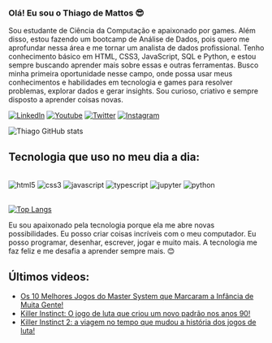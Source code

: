 ### Olá! Eu sou o Thiago de Mattos 😎

Sou estudante de Ciência da Computação e apaixonado por games. Além disso, estou fazendo um bootcamp de Análise de Dados, pois quero me aprofundar nessa área e me tornar um analista de dados profissional. Tenho conhecimento básico em HTML, CSS3, JavaScript, SQL e Python, e estou sempre buscando aprender mais sobre essas e outras ferramentas. Busco minha primeira oportunidade nesse campo, onde possa usar meus conhecimentos e habilidades em tecnologia e games para resolver problemas, explorar dados e gerar insights. Sou curioso, criativo e sempre disposto a aprender coisas novas.


[![Linkedln](https://img.shields.io/badge/LinkedIn-0077B5?style=for-the-badge&logo=linkedin&logoColor=white)](https://www.linkedin.com/in/thiago-de-mattos-96288a2a2/)
[![Youtube](https://img.shields.io/badge/YouTube-FF0000?style=for-the-badge&logo=youtube&logoColor=white)](https://www.youtube.com/results?search_query=proximo+start)
[![Twitter](https://img.shields.io/badge/Twitter-1DA1F2?style=for-the-badge&logo=twitter&logoColor=white)](https://twitter.com/thmattos38)
[![Instagram](https://img.shields.io/badge/Instagram-E4405F?style=for-the-badge&logo=instagram&logoColor=white)](https://www.instagram.com/thmattosrj/)


![Thiago GitHub stats](https://github-readme-stats.vercel.app/api?username=THMattos&show_icons=true&theme=highcontrast)


## Tecnologia que uso no meu dia a dia:

<div style="display: inline_block"><br/> 
<img aling="center" alt="html5" src="https://img.shields.io/badge/HTML5-E34F26?style=for-the-badge&logo=html5&logoColor=white">
<img aling="center" alt="css3" src="https://img.shields.io/badge/CSS3-1572B6?style=for-the-badge&logo=css3&logoColor=white">
<img aling="center" alt="javascript" src="https://img.shields.io/badge/JavaScript-323330?style=for-the-badge&logo=javascript&logoColor=F7DF1E">
<img aling="center" alt="typescript" src="https://img.shields.io/badge/TypeScript-007ACC?style=for-the-badge&logo=typescript&logoColor=white"> 
<img aling="center" alt="jupyter" src="https://img.shields.io/badge/jupyter-%23FA0F00.svg?style=for-the-badge&logo=jupyter&logoColor=white">
<img aling="center" alt="python" src="https://img.shields.io/badge/python-3670A0?style=for-the-badge&logo=python&logoColor=ffdd54">
</div><br/>

[![Top Langs](https://github-readme-stats.vercel.app/api/top-langs/?username=THMattos
)](https://github.com/anuraghazra/github-readme-stats)

Eu sou apaixonado pela tecnologia porque ela me abre novas possibilidades. Eu posso criar coisas incríveis com o meu computador. Eu posso programar, desenhar, escrever, jogar e muito mais. A tecnologia me faz feliz e me desafia a aprender sempre mais. 😊

## Últimos videos:


- [Os 10 Melhores Jogos do Master System que Marcaram a Infância de Muita Gente!](https://www.youtube.com/watch?v=5HsyP6faIHE&t=46s)
- [Killer Instinct: O jogo de luta que criou um novo padrão nos anos 90!](https://www.youtube.com/watch?v=9oMIzaI3IlU&t=4s)
- [Killer Instinct 2: a viagem no tempo que mudou a história dos jogos de luta!](https://www.youtube.com/watch?v=ONCq_PB9QyU&t=42s)
  
